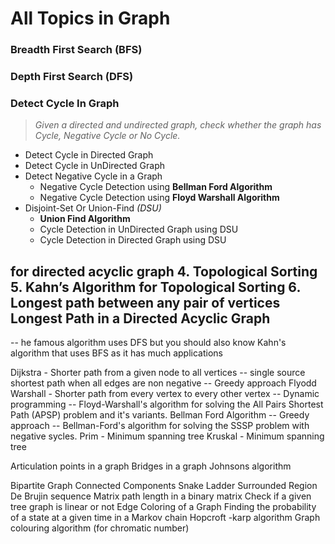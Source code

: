 # All Topics in Graph

### Breadth First Search (BFS)

### Depth First Search (DFS)  

### Detect Cycle In Graph
> *Given a directed and undirected graph, check whether the graph has Cycle, Negative Cycle or No Cycle.*
- Detect Cycle in Directed Graph
- Detect Cycle in UnDirected Graph
- Detect Negative Cycle in a Graph
  - Negative Cycle Detection using **Bellman Ford Algorithm**
  - Negative Cycle Detection using **Floyd Warshall Algorithm**
- Disjoint-Set Or Union-Find *(DSU)*
	- **Union Find Algorithm**
	- Cycle Detection in UnDirected Graph using DSU
	- Cycle Detection in Directed Graph using DSU


for directed acyclic graph
4. Topological Sorting
5. Kahn’s Algorithm for Topological Sorting
6. Longest path between any pair of vertices
Longest Path in a Directed Acyclic Graph
-- 
-- he famous algorithm uses DFS but you should also know Kahn's algorithm that uses BFS as it has much applications


Dijkstra - Shorter path from a given node to all vertices
-- single source shortest path when all edges are non negative
-- Greedy approach
Flyodd Warshall - Shorter path from every vertex to every other vertex
-- Dynamic programming
-- Floyd-Warshall's algorithm for solving the All Pairs Shortest Path (APSP) problem and it's variants.
Bellman Ford Algorithm 
-- Greedy approach
-- Bellman-Ford's algorithm for solving the SSSP problem with negative sycles.
Prim - Minimum spanning tree
Kruskal - Minimum spanning tree


Articulation points in a graph
Bridges in a graph
Johnsons algorithm

Bipartite Graph
Connected Components
Snake Ladder
Surrounded Region
De Brujin sequence
Matrix path length in a binary matrix
Check if a given tree graph is linear or not
Edge Coloring of a Graph
Finding the probability of a state at a given time in a Markov chain
Hopcroft -karp algorithm
Graph colouring algorithm (for chromatic number)
